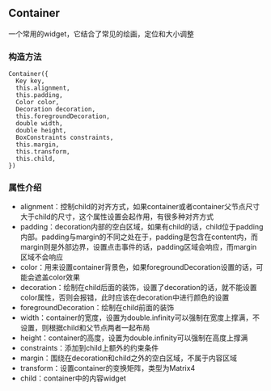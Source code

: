 ## **Container**

>
一个常用的widget，它结合了常见的绘画，定位和大小调整

### 构造方法
```
Container({
  Key key,
  this.alignment,
  this.padding,
  Color color,
  Decoration decoration,
  this.foregroundDecoration,
  double width,
  double height,
  BoxConstraints constraints,
  this.margin,
  this.transform,
  this.child,
})
```

### 属性介绍
* alignment：控制child的对齐方式，如果container或者container父节点尺寸大于child的尺寸，这个属性设置会起作用，有很多种对齐方式
* padding：decoration内部的空白区域，如果有child的话，child位于padding内部。padding与margin的不同之处在于，padding是包含在content内，而margin则是外部边界，设置点击事件的话，padding区域会响应，而margin区域不会响应
* color：用来设置container背景色，如果foregroundDecoration设置的话，可能会遮盖color效果
* decoration：绘制在child后面的装饰，设置了decoration的话，就不能设置color属性，否则会报错，此时应该在decoration中进行颜色的设置
* foregroundDecoration：绘制在child前面的装饰
* width：container的宽度，设置为double.infinity可以强制在宽度上撑满，不设置，则根据child和父节点两者一起布局
* height：container的高度，设置为double.infinity可以强制在高度上撑满
* constraints：添加到child上额外的约束条件
* margin：围绕在decoration和child之外的空白区域，不属于内容区域
* transform：设置container的变换矩阵，类型为Matrix4
* child：container中的内容widget